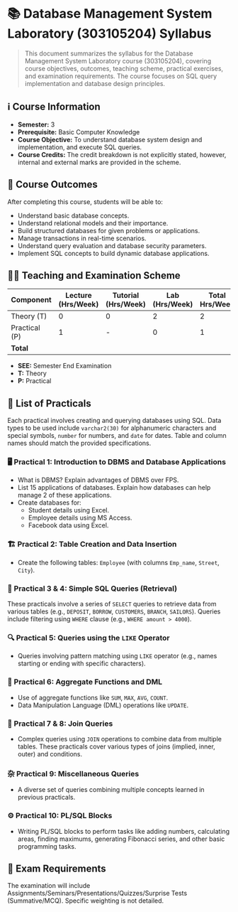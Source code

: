 # 📚 Database Management System Laboratory (303105204)  Syllabus

> This document summarizes the syllabus for the Database Management System Laboratory course (303105204), covering course objectives, outcomes, teaching scheme, practical exercises, and examination requirements.  The course focuses on SQL query implementation and database design principles.

## ℹ️ Course Information 

* **Semester:** 3
* **Prerequisite:** Basic Computer Knowledge
* **Course Objective:** To understand database system design and implementation, and execute SQL queries.
* **Course Credits:**  The credit breakdown is not explicitly stated, however, internal and external marks are provided in the scheme.

## 🎯 Course Outcomes

After completing this course, students will be able to:

* Understand basic database concepts.
* Understand relational models and their importance.
* Build structured databases for given problems or applications.
* Manage transactions in real-time scenarios.
* Understand query evaluation and database security parameters.
* Implement SQL concepts to build dynamic database applications.

## 🧑‍🏫 Teaching and Examination Scheme

| Component         | Lecture (Hrs/Week) | Tutorial (Hrs/Week) | Lab (Hrs/Week) | Total Hrs/Week | Internal Marks | External Marks |
|----------------------|---------------------|----------------------|-----------------|-----------------|-----------------|-----------------|
| Theory (T)          | 0                   | 0                    | 2                | 2                | 20              | 30              |
| Practical (P)       | 1                    | -                    | 0                | 1                | -               | -                |
| **Total**           |                       |                       |                 |                 | **20**          | **30**          |

* **SEE:** Semester End Examination
* **T:** Theory
* **P:** Practical


## 🧪 List of Practicals 

Each practical involves creating and querying databases using SQL.  Data types to be used include `varchar2(30)` for alphanumeric characters and special symbols, `number` for numbers, and `date` for dates.  Table and column names should match the provided specifications.

### 🖥️ Practical 1: Introduction to DBMS and Database Applications

* What is DBMS? Explain advantages of DBMS over FPS.
* List 15 applications of databases. Explain how databases can help manage 2 of these applications.
* Create databases for:
    * Student details using Excel.
    * Employee details using MS Access.
    * Facebook data using Excel.

### 🏗️ Practical 2: Table Creation and Data Insertion

* Create the following tables: `Employee` (with columns `Emp_name`, `Street`, `City`).


### 🔎 Practical 3 & 4: Simple SQL Queries (Retrieval)

These practicals involve a series of `SELECT` queries to retrieve data from various tables (e.g., `DEPOSIT`, `BORROW`, `CUSTOMERS`, `BRANCH`, `SAILORS`).  Queries include filtering using `WHERE` clause (e.g., `WHERE amount > 4000`).


### 🔍 Practical 5: Queries using the `LIKE` Operator

* Queries involving pattern matching using `LIKE` operator (e.g., names starting or ending with specific characters).

### 🧮 Practical 6: Aggregate Functions and DML

* Use of aggregate functions like `SUM`, `MAX`, `AVG`, `COUNT`.
* Data Manipulation Language (DML) operations like `UPDATE`.

### 🔗 Practical 7 & 8: Join Queries

* Complex queries using `JOIN` operations to combine data from multiple tables. These practicals cover various types of joins (implied, inner, outer) and conditions.

### 杂 Practical 9: Miscellaneous Queries

* A diverse set of queries combining multiple concepts learned in previous practicals.

### ⚙️ Practical 10: PL/SQL Blocks

* Writing PL/SQL blocks to perform tasks like adding numbers, calculating areas, finding maximums, generating Fibonacci series, and other basic programming tasks.


## 📝 Exam Requirements

The examination will include Assignments/Seminars/Presentations/Quizzes/Surprise Tests (Summative/MCQ).  Specific weighting is not detailed.
